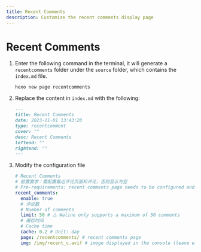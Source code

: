 ```yaml
---
title: Recent Comments
description: Customize the recent comments display page
---
```


# Recent Comments <Badge text="^1.12.3" type="tip"/>

1. Enter the following command in the terminal, it will generate a `recentcomments` folder under the `source` folder, which contains the `index.md` file.
    ```shell
    hexo new page recentcomments
    ```

2. Replace the content in `index.md` with the following:
    ```markdown
    ---
    title: Recent Comments
    date: 2023-11-01 13:43:20
    type: recentcomment
    cover: ""
    desc: Recent Comments
    leftend: ""
    rightend: ""
    ---
    ```
3. Modify the configuration file
    ```yaml
    # Recent Comments
    # 前置要求：需配置最近评论页面和评论，否则显示为空
    # Pre-requirements: recent comments page needs to be configured and commented, otherwise it will be displayed as empty
    recent_comments:
      enable: true
      # 评论数
      # Number of comments
      limit: 50 # ⚠️ Waline only supports a maximum of 50 comments
      # 缓存时间
      # Cache time
      cache: 0.2 # Unit: day
      page: /recentcomments/ # recent comments page
      img: /img/recent_c.avif # image displayed in the console (leave empty to hide)
    ```
